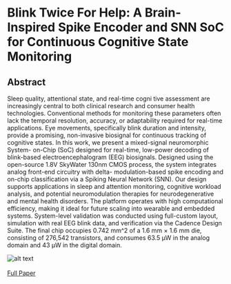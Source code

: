 # Blink Twice For Help: A Brain-Inspired Spike Encoder and SNN SoC for Continuous Cognitive State Monitoring

## Abstract
Sleep quality, attentional state, and real-time cogni
tive assessment are increasingly central to both clinical research
and consumer health technologies. Conventional methods for
monitoring these parameters often lack the temporal resolution,
accuracy, or adaptability required for real-time applications. Eye
movements, specifically blink duration and intensity, provide
a promising, non-invasive biosignal for continuous tracking of
cognitive states. In this work, we present a mixed-signal neuromorphic System-
on-Chip (SoC) designed for real-time, low-power decoding of
blink-based electroencephalogram (EEG) biosignals. Designed
using the open-source 1.8V SkyWater 130nm CMOS process,
the system integrates analog front-end circuitry with delta-
modulation-based spike encoding and on-chip classification via a
Spiking Neural Network (SNN). Our design supports applications
in sleep and attention monitoring, cognitive workload analysis,
and potential neuromodulation therapies for neurodegenerative
and mental health disorders. The platform operates with high
computational efficiency, making it ideal for future scaling into
wearable and embedded systems. System-level validation was
conducted using full-custom layout, simulation with real EEG
blink data, and verification via the Cadence Design Suite. The
final chip occupies 0.742 mm^2 of a 1.6 mm × 1.6 mm die,
consisting of 276,542 transistors, and consumes 63.5 μW in the
analog domain and 43 μW in the digital domain.

![alt text](https://github.com/JermYeWorm/Neural_Interface_Chip/blob/main/full_chip_layout.png?raw=true)
<br><br>
[Full Paper]([https://doi.org/10.1109/MWSCAS60917.2024.10658959](https://github.com/JermYeWorm/Blink-Twice-For-Help/blob/main/Neural_Interface_Full_Paper.pdf))
